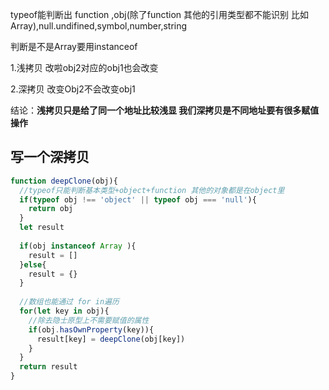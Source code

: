 typeof能判断出 function ,obj(除了function 其他的引用类型都不能识别 比如Array),null.undifined,symbol,number,string

判断是不是Array要用instanceof

1.浅拷贝 改啦obj2对应的obj1也会改变 

2.深拷贝 改变Obj2不会改变obj1

结论：**浅拷贝只是给了同一个地址比较浅显 我们深拷贝是不同地址要有很多赋值操作**

## 写一个深拷贝

```js
function deepClone(obj){
  //typeof只能判断基本类型+object+function 其他的对象都是在object里
  if(typeof obj !== 'object' || typeof obj === 'null'){
    return obj
  }
  let result
  
  if(obj instanceof Array ){
    result = []
  }else{
    result = {}
  }
 
  //数组也能通过 for in遍历 
  for(let key in obj){
    //除去隐士原型上不需要赋值的属性
    if(obj.hasOwnProperty(key)){
      result[key] = deepClone(obj[key])
    }
  }
  return result
}
```

